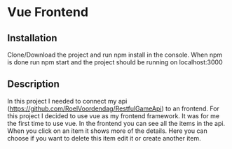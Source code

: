 # Vue Frontend

## Installation

Clone/Download the project and run npm install in the console. When npm is done run npm start and the project should be running on localhost:3000

## Description

In this project I needed to connect my api (https://github.com/RoelVoordendag/RestfulGameApi) to an frontend. For this project I decided to use vue as my frontend framework. It was for me the first time to use vue. In the frontend you can see all the items in the api. When you click on an item it shows more of the details. Here you can choose if you want to delete this item edit it or create another item. 

